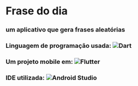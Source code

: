 # Frase do dia

### um aplicativo que gera frases aleatórias

### Linguagem de programação usada: ![Dart](https://img.shields.io/badge/-Dart-00B4AB?style=for-the-badge&logo=Dart)
### Um projeto mobile em: ![Flutter](https://img.shields.io/badge/Flutter-02569B?style=for-the-badge&logo=flutter&logoColor=white)
### IDE utilizada: ![Android Studio](https://img.shields.io/badge/Android%20Studio-3DDC84.svg?style=for-the-badge&logo=android-studio&logoColor=white)
